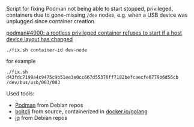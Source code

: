 Script for fixing Podman not being able to start stopped, privileged, containers due to gone-missing `/dev` nodes, e.g. when a USB device was unplugged since container creation.

[podman#4900: a rootless privileged container refuses to start if a host device layout has changed](https://github.com/containers/podman/issues/4900)

    ./fix.sh container-id dev-node

for example

    ./fix.sh d43fdc7199a4c9475c9b51ee3e0cc667d55376ff7182befcaecfe6779b6d56cb /dev/bus/usb/003/003

Used tools:
* [Podman](https://github.com/containers/podman) from Debian repos
* [boltcli](https://github.com/spacewander/boltcli) from source, containerized in [docker.io/golang](https://hub.docker.com/_/golang/)
* [jq](https://github.com/stedolan/jq) from Debian repos
